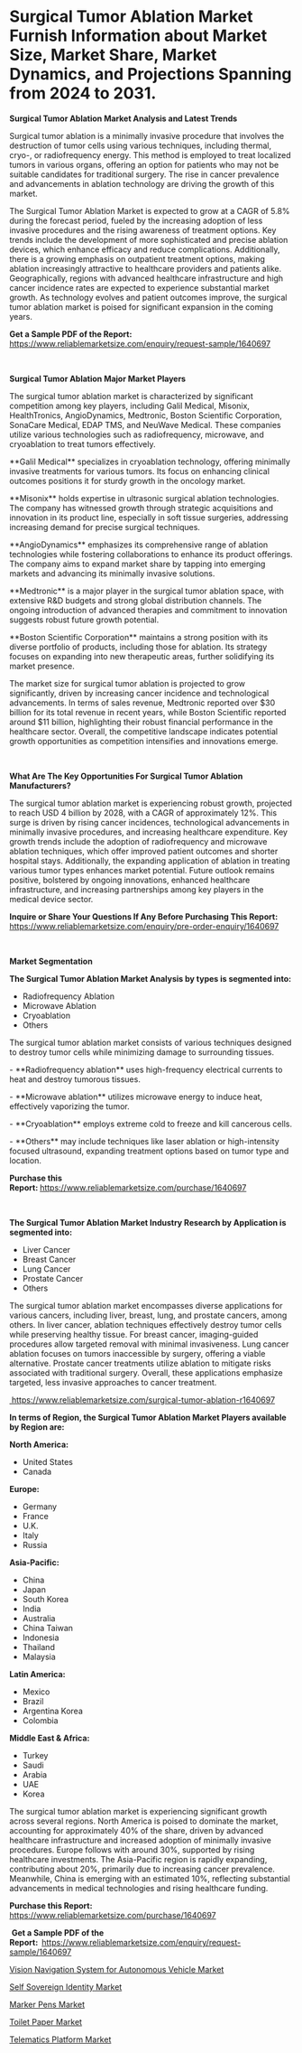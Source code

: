 <p><h1>Surgical Tumor Ablation Market Furnish Information about Market Size, Market Share, Market Dynamics, and Projections Spanning from 2024 to 2031.</h1></p><p><strong>Surgical Tumor Ablation Market Analysis and Latest Trends</strong></p>
<p><p>Surgical tumor ablation is a minimally invasive procedure that involves the destruction of tumor cells using various techniques, including thermal, cryo-, or radiofrequency energy. This method is employed to treat localized tumors in various organs, offering an option for patients who may not be suitable candidates for traditional surgery. The rise in cancer prevalence and advancements in ablation technology are driving the growth of this market.</p><p>The Surgical Tumor Ablation Market is expected to grow at a CAGR of 5.8% during the forecast period, fueled by the increasing adoption of less invasive procedures and the rising awareness of treatment options. Key trends include the development of more sophisticated and precise ablation devices, which enhance efficacy and reduce complications. Additionally, there is a growing emphasis on outpatient treatment options, making ablation increasingly attractive to healthcare providers and patients alike. Geographically, regions with advanced healthcare infrastructure and high cancer incidence rates are expected to experience substantial market growth. As technology evolves and patient outcomes improve, the surgical tumor ablation market is poised for significant expansion in the coming years.</p></p>
<p><strong>Get a Sample PDF of the Report:&nbsp;</strong> <a href="https://www.reliablemarketsize.com/enquiry/request-sample/1640697?utm_campaign=1167&utm_medium=2&utm_source=Github&utm_content=ia&utm_term=25092024&utm_id=surgical-tumor-ablation">https://www.reliablemarketsize.com/enquiry/request-sample/1640697</a></p>
<p>&nbsp;</p>
<p><strong>Surgical Tumor Ablation Major Market Players</strong></p>
<p><p>The surgical tumor ablation market is characterized by significant competition among key players, including Galil Medical, Misonix, HealthTronics, AngioDynamics, Medtronic, Boston Scientific Corporation, SonaCare Medical, EDAP TMS, and NeuWave Medical. These companies utilize various technologies such as radiofrequency, microwave, and cryoablation to treat tumors effectively.</p><p>**Galil Medical** specializes in cryoablation technology, offering minimally invasive treatments for various tumors. Its focus on enhancing clinical outcomes positions it for sturdy growth in the oncology market. </p><p>**Misonix** holds expertise in ultrasonic surgical ablation technologies. The company has witnessed growth through strategic acquisitions and innovation in its product line, especially in soft tissue surgeries, addressing increasing demand for precise surgical techniques.</p><p>**AngioDynamics** emphasizes its comprehensive range of ablation technologies while fostering collaborations to enhance its product offerings. The company aims to expand market share by tapping into emerging markets and advancing its minimally invasive solutions.</p><p>**Medtronic** is a major player in the surgical tumor ablation space, with extensive R&D budgets and strong global distribution channels. The ongoing introduction of advanced therapies and commitment to innovation suggests robust future growth potential.</p><p>**Boston Scientific Corporation** maintains a strong position with its diverse portfolio of products, including those for ablation. Its strategy focuses on expanding into new therapeutic areas, further solidifying its market presence.</p><p>The market size for surgical tumor ablation is projected to grow significantly, driven by increasing cancer incidence and technological advancements. In terms of sales revenue, Medtronic reported over $30 billion for its total revenue in recent years, while Boston Scientific reported around $11 billion, highlighting their robust financial performance in the healthcare sector. Overall, the competitive landscape indicates potential growth opportunities as competition intensifies and innovations emerge.</p></p>
<p>&nbsp;</p>
<p><strong>What Are The Key Opportunities For Surgical Tumor Ablation Manufacturers?</strong></p>
<p><p>The surgical tumor ablation market is experiencing robust growth, projected to reach USD 4 billion by 2028, with a CAGR of approximately 12%. This surge is driven by rising cancer incidences, technological advancements in minimally invasive procedures, and increasing healthcare expenditure. Key growth trends include the adoption of radiofrequency and microwave ablation techniques, which offer improved patient outcomes and shorter hospital stays. Additionally, the expanding application of ablation in treating various tumor types enhances market potential. Future outlook remains positive, bolstered by ongoing innovations, enhanced healthcare infrastructure, and increasing partnerships among key players in the medical device sector.</p></p>
<p><strong>Inquire or Share Your Questions If Any Before Purchasing This Report:</strong> <a href="https://www.reliablemarketsize.com/enquiry/pre-order-enquiry/1640697?utm_campaign=1167&utm_medium=2&utm_source=Github&utm_content=ia&utm_term=25092024&utm_id=surgical-tumor-ablation">https://www.reliablemarketsize.com/enquiry/pre-order-enquiry/1640697</a></p>
<p>&nbsp;</p>
<p><strong>Market Segmentation</strong></p>
<p><strong>The Surgical Tumor Ablation Market Analysis by types is segmented into:</strong></p>
<p><ul><li>Radiofrequency Ablation</li><li>Microwave Ablation</li><li>Cryoablation</li><li>Others</li></ul></p>
<p><p>The surgical tumor ablation market consists of various techniques designed to destroy tumor cells while minimizing damage to surrounding tissues. </p><p>- **Radiofrequency ablation** uses high-frequency electrical currents to heat and destroy tumorous tissues.</p><p>- **Microwave ablation** utilizes microwave energy to induce heat, effectively vaporizing the tumor.</p><p>- **Cryoablation** employs extreme cold to freeze and kill cancerous cells.</p><p>- **Others** may include techniques like laser ablation or high-intensity focused ultrasound, expanding treatment options based on tumor type and location.</p></p>
<p><strong>Purchase this Report:&nbsp;</strong><a href="https://www.reliablemarketsize.com/purchase/1640697?utm_campaign=1167&utm_medium=2&utm_source=Github&utm_content=ia&utm_term=25092024&utm_id=surgical-tumor-ablation">https://www.reliablemarketsize.com/purchase/1640697</a></p>
<p>&nbsp;</p>
<p><strong>The Surgical Tumor Ablation Market Industry Research by Application is segmented into:</strong></p>
<p><ul><li>Liver Cancer</li><li>Breast Cancer</li><li>Lung Cancer</li><li>Prostate Cancer</li><li>Others</li></ul></p>
<p><p>The surgical tumor ablation market encompasses diverse applications for various cancers, including liver, breast, lung, and prostate cancers, among others. In liver cancer, ablation techniques effectively destroy tumor cells while preserving healthy tissue. For breast cancer, imaging-guided procedures allow targeted removal with minimal invasiveness. Lung cancer ablation focuses on tumors inaccessible by surgery, offering a viable alternative. Prostate cancer treatments utilize ablation to mitigate risks associated with traditional surgery. Overall, these applications emphasize targeted, less invasive approaches to cancer treatment.</p></p>
<p><a href="https://www.reliablemarketsize.com/surgical-tumor-ablation-r1640697?utm_campaign=1167&utm_medium=2&utm_source=Github&utm_content=ia&utm_term=25092024&utm_id=surgical-tumor-ablation">&nbsp;https://www.reliablemarketsize.com/surgical-tumor-ablation-r1640697</a></p>
<p><strong>In terms of Region, the Surgical Tumor Ablation Market Players available by Region are:</strong></p>
<p>
    <p> <strong> North America: </strong>
        <ul>
            <li>United States</li>
            <li>Canada</li>
        </ul>
        </p> 
    <p> <strong> Europe: </strong>
        <ul>
            <li>Germany</li>
            <li>France</li>
            <li>U.K.</li>
            <li>Italy</li>
            <li>Russia</li>
        </ul>
        </p> 
    <p> <strong> Asia-Pacific: </strong>
        <ul>
            <li>China</li>
            <li>Japan</li>
            <li>South Korea</li>
            <li>India</li>
            <li>Australia</li>
            <li>China Taiwan</li>
            <li>Indonesia</li>
            <li>Thailand</li>
            <li>Malaysia</li>
        </ul>
        </p> 
    <p> <strong> Latin America: </strong>
        <ul>
            <li>Mexico</li>
            <li>Brazil</li>
            <li>Argentina Korea</li>
            <li>Colombia</li>
        </ul>
        </p> 
    <p> <strong> Middle East & Africa: </strong>
        <ul>
            <li>Turkey</li>
            <li>Saudi</li>
            <li>Arabia</li>
            <li>UAE</li>
            <li>Korea</li>
        </ul>
    </p>
    </p>
<p><p>The surgical tumor ablation market is experiencing significant growth across several regions. North America is poised to dominate the market, accounting for approximately 40% of the share, driven by advanced healthcare infrastructure and increased adoption of minimally invasive procedures. Europe follows with around 30%, supported by rising healthcare investments. The Asia-Pacific region is rapidly expanding, contributing about 20%, primarily due to increasing cancer prevalence. Meanwhile, China is emerging with an estimated 10%, reflecting substantial advancements in medical technologies and rising healthcare funding.</p></p>
<p><strong>Purchase this Report: </strong><a href="https://www.reliablemarketsize.com/purchase/1640697?utm_campaign=1167&utm_medium=2&utm_source=Github&utm_content=ia&utm_term=25092024&utm_id=surgical-tumor-ablation">https://www.reliablemarketsize.com/purchase/1640697</a></p>
<p>&nbsp;<strong>Get a Sample PDF of the Report:&nbsp;&nbsp;</strong><a href="https://www.reliablemarketsize.com/enquiry/request-sample/1640697?utm_campaign=1167&utm_medium=2&utm_source=Github&utm_content=ia&utm_term=25092024&utm_id=surgical-tumor-ablation">https://www.reliablemarketsize.com/enquiry/request-sample/1640697</a></p>
<p><strong></strong></p>
<p><p><a href="https://github.com/mabutironaldo/Market-Research-Report-List-6/blob/main/vision-navigation-system-for-autonomous-vehicle-market.md?utm_campaign=1167&utm_medium=2&utm_source=Github&utm_content=ia&utm_term=25092024&utm_id=surgical-tumor-ablation">Vision Navigation System for Autonomous Vehicle Market</a></p><p><a href="https://www.linkedin.com/pulse/emerging-trends-self-sovereign-identity-market-global-outlook-z3w0f?utm_campaign=1167&utm_medium=2&utm_source=Github&utm_content=ia&utm_term=25092024&utm_id=surgical-tumor-ablation">Self Sovereign Identity Market</a></p><p><a href="https://issuu.com/reportprime-2/docs/marker-pens-market-size-2030.pptx_5b81cc4d80f7c4?utm_campaign=1167&utm_medium=2&utm_source=Github&utm_content=ia&utm_term=25092024&utm_id=surgical-tumor-ablation">Marker Pens Market</a></p><p><a href="https://issuu.com/reportprime-2/docs/toilet-paper-market-size-2030.pptx_8870701a8e37b8?utm_campaign=1167&utm_medium=2&utm_source=Github&utm_content=ia&utm_term=25092024&utm_id=surgical-tumor-ablation">Toilet Paper Market</a></p><p><a href="https://www.linkedin.com/pulse/emerging-trends-telematics-platform-market-global-outlook-future-wbbwf?utm_campaign=1167&utm_medium=2&utm_source=Github&utm_content=ia&utm_term=25092024&utm_id=surgical-tumor-ablation">Telematics Platform Market</a></p></p>